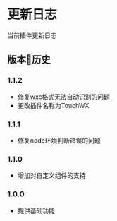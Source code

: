 # 更新日志
当前插件更新日志

## 版本历史

### 1.1.2
* 修复wxc格式无法自动识别的问题
* 更改插件名称为TouchWX

### 1.1.1
* 修复node环境判断错误的问题

### 1.1.0
* 增加对自定义组件的支持

### 1.0.0
* 提供基础功能